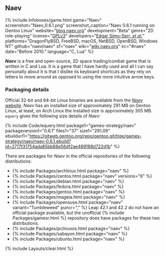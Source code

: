 ## Naev
{% include Infoboxes/game.html game="Naev" screenshot="Naev_0.6.1.png" screenshot_caption="Naev 0.6.1 running on Gentoo Linux" website="<a href='http://blog.naev.org/' link='_blank'>blog.naev.org</a>" development="Beta" genre="2D role-playing" license="<a href='https://github.com/naev/naev/blob/master/LICENSE' link='_blank'>GPLv3</a>" developers="<a href='https://github.com/naev/naev/blob/master/AUTHORS' link='_blank'>Edgar Simo-Serr, <i>et al.</i></a>" platforms="DragonFlyBSD, FreeBSD, macOS, NetBSD, OpenBSD, Windows NT" github="naev/naev" sf="naev" wiki="<a href='http://wiki.naev.org' link='_blank'>wiki.naev.org</a>" irc="#naev" date="Before 2010." language="C, Lua" %}

***Naev*** is a free and open-source, 2D space trading/combat game that is written in C and Lua. It is a game that I have hardly used and all I can say personally about it is that I dislike its keyboard shortcuts as they rely on letters to move around as opposed to using the more intuitive arrow keys. 

### Packaging details
Official 32-bit and 64-bit Linux binaries are available from the [*Naev* website](http://blog.naev.org/downloads/). *Naev* has an installed size of approximately 291 MB on Gentoo Linux, at least, on Arch Linux the installed size is approximately 305 MB. `equery` gives the following size details of *Naev*:

{% include Code/equery.html package1="games-strategy/naev" packageversion1="0.6.1" files1="37" size1="291.09" ebuildurl1="https://gitweb.gentoo.org/repo/gentoo.git/tree/games-strategy/naev/naev-0.6.1.ebuild?id=2717f31754ada85bb68e56df2ae489188d722d1b" %}

There are packages for *Naev* in the official repositories of the following distributions:

* {% include Packages/archlinux.html package="naev" %}
* {% include Packages/centos.html package="naev" versions="6" %}
* {% include Packages/debian.html package="naev" %}
* {% include Packages/fedora.html package="naev" %}
* {% include Packages/gentoo.html package="naev" %}
* {% include Packages/mageia.html package="naev" %}
* {% include Packages/opensuse.html package="naev" variant="Tumbleweed" puncr="," %} Leap 42.1 and 42.2 do not have an official package available, but the unofficial {% include Packages/gamesr.html %} repository does have packages for these two distributions. 
* {% include Packages/pclinuxos.html package="naev" %}
* {% include Packages/sabayon.html package="naev" %}
* {% include Packages/ubuntu.html package="naev" %}

{% include Layouts/clear.html %}

